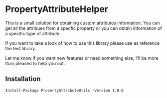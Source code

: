 # PropertyAttributeHelper

This is a small solution for obtaining custom attributes information. You can get all the attribues from a specfic property or you can obtain information of a specific type of attribute.

If you want to take a look of how to use this library please use as reference the test library.

Let me know if you want new features or need something else, I'll be more than pleased to help you out.

## Installation

```
Install-Package PropertyAttributeUtils -Version 1.0.0
```




